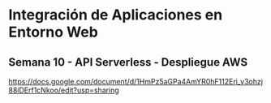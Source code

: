 # Integración de Aplicaciones en Entorno Web

## 	Semana 10 - API Serverless - Despliegue AWS

https://docs.google.com/document/d/1HmPz5aGPa4AmYR0hF112Eri_y3ohzj88iDErf1cNkoo/edit?usp=sharing